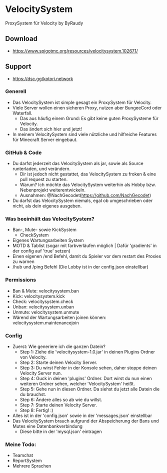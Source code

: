 # VelocitySystem
ProxySystem für Velocity by ByRaudy

## Download
- https://www.spigotmc.org/resources/velocitysystem.102671/

## Support
- https://dsc.gg/kotori.network

### Generell
- Das VelocitySystem ist simple gesagt ein ProxySystem für Velocity.
- Viele Server wollen einen sicheren Proxy, nutzen aber BungeeCord oder Waterfall.
  - Das aus häufig einem Grund: Es gibt keine guten ProxySysteme für Velocity.
  - Das ändert sich hier und jetzt!
- In meinem VelocitySystem sind viele nützliche und hilfreiche Features für Minecraft Server eingebaut.

### GitHub & Code
- Du darfst jederzeit das VelocitySystem als jar, sowie als Source runterladen, und verändern.
  - Dir ist jedoch nicht gestattet, das VelocitySystem zu froken & eine pull request zu starten.
  - Warum? Ich möchte das VelocitySystem weiterhin als Hobby bzw. Nebenprojekt weiterentwickeln.
  - Ausnahmen: @NachGecodet(https://github.com/NachGecodet)
- Du darfst das VelocitySystem niemals, egal ob umgeschrieben oder nicht, als dein eigenes ausgeben.

### Was beeinhält das VelocitySystem?
- Ban-, Mute- sowie KickSystem
  - CheckSystem
- Eigenes Wartungsarbeiten System
- MOTD & Tablist (sogar mit farbverläufen möglich | Dafür 'gradients' in der config auf 'true' setzen)
- Einen eigenen /end Befehl, damit du Spieler vor dem restart des Proxies zu warnen
- /hub und /ping Befehl (Die Lobby ist in der config.json einstellbar)

### Permissions
- Ban & Mute: velocitysystem.ban
- Kick: velocitysystem.kick
- Check: velocitysystem.check
- Unban: velocitysystem.unban
- Unmute: velocitysystem.unmute
- Wärend der Wartungsarbeiten joinen können: velocitysystem.maintenancejoin

### Config
- Zuerst: Wie generiere ich die ganzen Datein?
  - Step 1: Ziehe die 'velocitysystem-1.0.jar' in deinen Plugins Ordner von Velocity.
  - Step 2: Starte deinen Velocity Server.
  - Step 3: Du wirst Fehler in der Konsole sehen, daher stoppe deinen Velocity Server nun.
  - Step 4: Guck in deinen 'plugins' Ordner. Dort wirst du nun einen weiteren Ordner sehen, welcher 'VelocitySystem' heißt.
  - Step 5: Gehe nun in diesen Ordner. Da siehst du jetzt alle Datein die du brauchst.
  - Step 6: Ändere alles so ab wie du willst.
  - Step 7: Starte deinen Velocity Server.
  - Step 8: Fertig! :)
- Alles ist in der 'config.json' sowie in der 'messages.json' einstellbar
- Das VelocitySystem brauch aufgrund der Abspeicherung der Bans und Mutes eine Datenbankverbindung
  - Diese bitte in der 'mysql.json' eintragen

### Meine Todo:
- Teamchat
- ReportSystem
- Mehrere Sprachen
